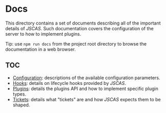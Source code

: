 # Docs

This directory contains a set of documents describing all of the important
details of *JSCAS*. Such documentation covers the configuration of the server
to how to implement plugins.

Tip: use `npm run docs` from the project root directory to browse the
documentation in a web browser.

## TOC

- [Configuration](/docs/Configuration.md): descriptions of the available
configuration parameters.
- [Hooks](/docs/Hooks.md): details on lifecycle hooks provided by *JSCAS*.
- [Plugins](/docs/Plugins.md): details the plugins API and how to implement specific
plugin types.
- [Tickets](/docs/Tickets.md): details what "tickets" are and how *JSCAS* expects
them to be shaped.
